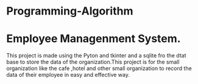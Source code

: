 # Programming-Algorithm

# Employee Managenment System.
This project is made using the Pyton and tkinter and a sqlite fro the dtat base to store the data of the organization.This project is for the small organization like the cafe ,hotel and other small organization to record the data of their employee in easy and effective way.
